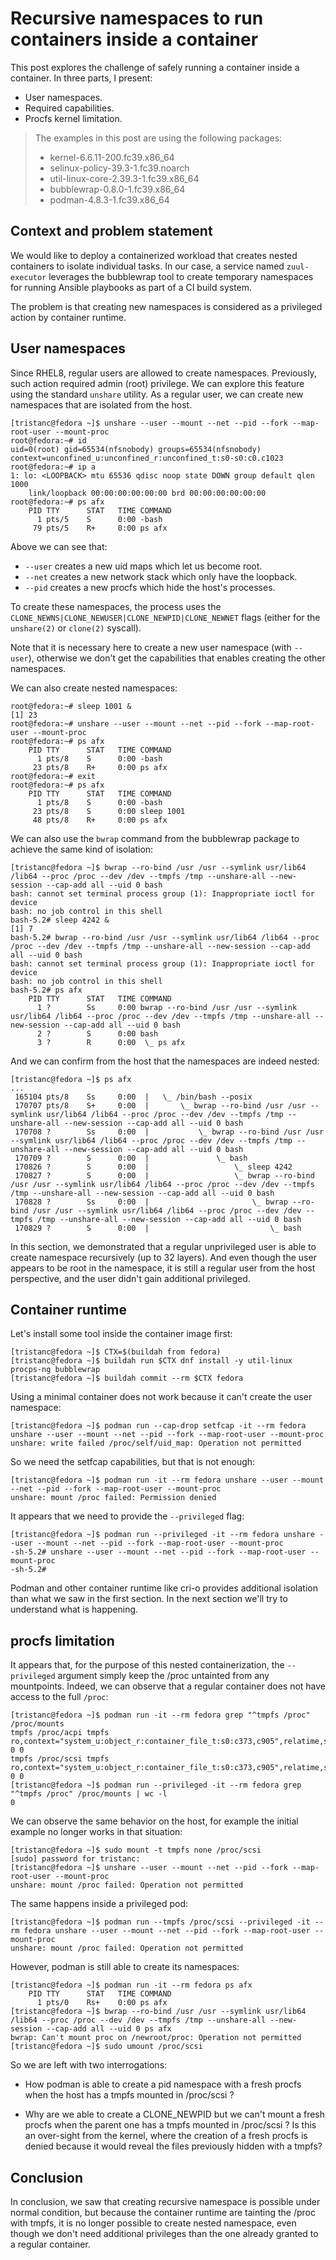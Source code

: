 # Recursive namespaces to run containers inside a container

This post explores the challenge of safely running a container inside a container.
In three parts, I present:

- User namespaces.
- Required capabilities.
- Procfs kernel limitation.

> The examples in this post are using the following packages:
> - kernel-6.6.11-200.fc39.x86_64
> - selinux-policy-39.3-1.fc39.noarch
> - util-linux-core-2.39.3-1.fc39.x86_64
> - bubblewrap-0.8.0-1.fc39.x86_64
> - podman-4.8.3-1.fc39.x86_64

## Context and problem statement

We would like to deploy a containerized workload that creates nested containers to isolate individual tasks.
In our case, a service named `zuul-executor` leverages the bubblewrap tool to create temporary namespaces for running Ansible playbooks as part of a CI build system.

The problem is that creating new namespaces is considered as a privileged action by container runtime.


## User namespaces

Since RHEL8, regular users are allowed to create namespaces. Previously, such action required admin (root) privilege.
We can explore this feature using the standard `unshare` utility.
As a regular user, we can create new namespaces that are isolated from the host.

```ShellSession
[tristanc@fedora ~]$ unshare --user --mount --net --pid --fork --map-root-user --mount-proc
root@fedora:~# id
uid=0(root) gid=65534(nfsnobody) groups=65534(nfsnobody) context=unconfined_u:unconfined_r:unconfined_t:s0-s0:c0.c1023
root@fedora:~# ip a
1: lo: <LOOPBACK> mtu 65536 qdisc noop state DOWN group default qlen 1000
    link/loopback 00:00:00:00:00:00 brd 00:00:00:00:00:00
root@fedora:~# ps afx
    PID TTY      STAT   TIME COMMAND
      1 pts/5    S      0:00 -bash
     79 pts/5    R+     0:00 ps afx
```

Above we can see that:

- `--user` creates a new uid maps which let us become root.
- `--net` creates a new network stack which only have the loopback.
- `--pid` creates a new procfs which hide the host's processes.

To create these namespaces, the process uses the `CLONE_NEWNS|CLONE_NEWUSER|CLONE_NEWPID|CLONE_NEWNET` flags (either for the `unshare(2)` or `clone(2)` syscall).

Note that it is necessary here to create a new user namespace (with `--user`), otherwise we don't get the capabilities that enables creating the other namespaces.

We can also create nested namespaces:

```ShellSession
root@fedora:~# sleep 1001 &
[1] 23
root@fedora:~# unshare --user --mount --net --pid --fork --map-root-user --mount-proc
root@fedora:~# ps afx
    PID TTY      STAT   TIME COMMAND
      1 pts/8    S      0:00 -bash
     23 pts/8    R+     0:00 ps afx
root@fedora:~# exit
root@fedora:~# ps afx
    PID TTY      STAT   TIME COMMAND
      1 pts/8    S      0:00 -bash
     23 pts/8    S      0:00 sleep 1001
     48 pts/8    R+     0:00 ps afx
```

We can also use the `bwrap` command from the bubblewrap package to achieve the same kind of isolation:

```ShellSession
[tristanc@fedora ~]$ bwrap --ro-bind /usr /usr --symlink usr/lib64 /lib64 --proc /proc --dev /dev --tmpfs /tmp --unshare-all --new-session --cap-add all --uid 0 bash
bash: cannot set terminal process group (1): Inappropriate ioctl for device
bash: no job control in this shell
bash-5.2# sleep 4242 &
[1] 7
bash-5.2# bwrap --ro-bind /usr /usr --symlink usr/lib64 /lib64 --proc /proc --dev /dev --tmpfs /tmp --unshare-all --new-session --cap-add all --uid 0 bash
bash: cannot set terminal process group (1): Inappropriate ioctl for device
bash: no job control in this shell
bash-5.2# ps afx
    PID TTY      STAT   TIME COMMAND
      1 ?        Ss     0:00 bwrap --ro-bind /usr /usr --symlink usr/lib64 /lib64 --proc /proc --dev /dev --tmpfs /tmp --unshare-all --new-session --cap-add all --uid 0 bash
      2 ?        S      0:00 bash
      3 ?        R      0:00  \_ ps afx
```

And we can confirm from the host that the namespaces are indeed nested:

```ShellSession
[tristanc@fedora ~]$ ps afx
...
 165104 pts/8    Ss     0:00  |   \_ /bin/bash --posix
 170707 pts/8    S+     0:00  |       \_ bwrap --ro-bind /usr /usr --symlink usr/lib64 /lib64 --proc /proc --dev /dev --tmpfs /tmp --unshare-all --new-session --cap-add all --uid 0 bash
 170708 ?        Ss     0:00  |           \_ bwrap --ro-bind /usr /usr --symlink usr/lib64 /lib64 --proc /proc --dev /dev --tmpfs /tmp --unshare-all --new-session --cap-add all --uid 0 bash
 170709 ?        S      0:00  |               \_ bash
 170826 ?        S      0:00  |                   \_ sleep 4242
 170827 ?        S      0:00  |                   \_ bwrap --ro-bind /usr /usr --symlink usr/lib64 /lib64 --proc /proc --dev /dev --tmpfs /tmp --unshare-all --new-session --cap-add all --uid 0 bash
 170828 ?        Ss     0:00  |                       \_ bwrap --ro-bind /usr /usr --symlink usr/lib64 /lib64 --proc /proc --dev /dev --tmpfs /tmp --unshare-all --new-session --cap-add all --uid 0 bash
 170829 ?        S      0:00  |                           \_ bash
```

In this section, we demonstrated that a regular unprivileged user is able to create namespace recursively (up to 32 layers).
And even though the user appears to be root in the namespace, it is still a regular user from the host perspective, and the user didn't gain additional privileged.


## Container runtime

Let's install some tool inside the container image first:

```
[tristanc@fedora ~]$ CTX=$(buildah from fedora)
[tristanc@fedora ~]$ buildah run $CTX dnf install -y util-linux procps-ng bubblewrap
[tristanc@fedora ~]$ buildah commit --rm $CTX fedora
```

Using a minimal container does not work because it can't create the user namespace:

```
[tristanc@fedora ~]$ podman run --cap-drop setfcap -it --rm fedora unshare --user --mount --net --pid --fork --map-root-user --mount-proc
unshare: write failed /proc/self/uid_map: Operation not permitted
```

So we need the setfcap capabilities, but that is not enough:

```
[tristanc@fedora ~]$ podman run -it --rm fedora unshare --user --mount --net --pid --fork --map-root-user --mount-proc
unshare: mount /proc failed: Permission denied
```

It appears that we need to provide the `--privileged` flag:

```
[tristanc@fedora ~]$ podman run --privileged -it --rm fedora unshare --user --mount --net --pid --fork --map-root-user --mount-proc
-sh-5.2# unshare --user --mount --net --pid --fork --map-root-user --mount-proc
-sh-5.2#
```

Podman and other container runtime like cri-o provides additional isolation than what we saw in the first section.
In the next section we'll try to understand what is happening.


## procfs limitation

It appears that, for the purpose of this nested containerization, the `--privileged` argument simply keep the /proc untainted from any mountpoints.
Indeed, we can observe that a regular container does not have access to the full `/proc`:

```
[tristanc@fedora ~]$ podman run -it --rm fedora grep "^tmpfs /proc" /proc/mounts
tmpfs /proc/acpi tmpfs ro,context="system_u:object_r:container_file_t:s0:c373,c905",relatime,size=0k,uid=1000,gid=1000,inode64 0 0
tmpfs /proc/scsi tmpfs ro,context="system_u:object_r:container_file_t:s0:c373,c905",relatime,size=0k,uid=1000,gid=1000,inode64 0 0
[tristanc@fedora ~]$ podman run --privileged -it --rm fedora grep "^tmpfs /proc" /proc/mounts | wc -l
0
```

We can observe the same behavior on the host, for example the initial example no longer works in that situation:

```
[tristanc@fedora ~]$ sudo mount -t tmpfs none /proc/scsi
[sudo] password for tristanc:
[tristanc@fedora ~]$ unshare --user --mount --net --pid --fork --map-root-user --mount-proc
unshare: mount /proc failed: Operation not permitted
```

The same happens inside a privileged pod:

```
[tristanc@fedora ~]$ podman run --tmpfs /proc/scsi --privileged -it --rm fedora unshare --user --mount --net --pid --fork --map-root-user --mount-proc
unshare: mount /proc failed: Operation not permitted
```

However, podman is still able to create its namespaces:

```
[tristanc@fedora ~]$ podman run -it --rm fedora ps afx
    PID TTY      STAT   TIME COMMAND
      1 pts/0    Rs+    0:00 ps afx
[tristanc@fedora ~]$ bwrap --ro-bind /usr /usr --symlink usr/lib64 /lib64 --proc /proc --dev /dev --tmpfs /tmp --unshare-all --new-session --cap-add all --uid 0 ps afx
bwrap: Can't mount proc on /newroot/proc: Operation not permitted
[tristanc@fedora ~]$ sudo umount /proc/scsi
```

So we are left with two interrogations:

- How podman is able to create a pid namespace with a fresh procfs when the host has a tmpfs mounted in /proc/scsi ?

- Why are we able to create a CLONE_NEWPID but we can't mount a fresh procfs when the parent one has a tmpfs mounted in /proc/scsi ?
  Is this an over-sight from the kernel, where the creation of a fresh procfs is denied because it would reveal the files previously hidden with a tmpfs?


## Conclusion

In conclusion, we saw that creating recursive namespace is possible under normal condition,
but because the container runtime are tainting the /proc with tmpfs,
it is no longer possible to create nested namespace, even though we don't need additional
privileges than the one already granted to a regular container.
